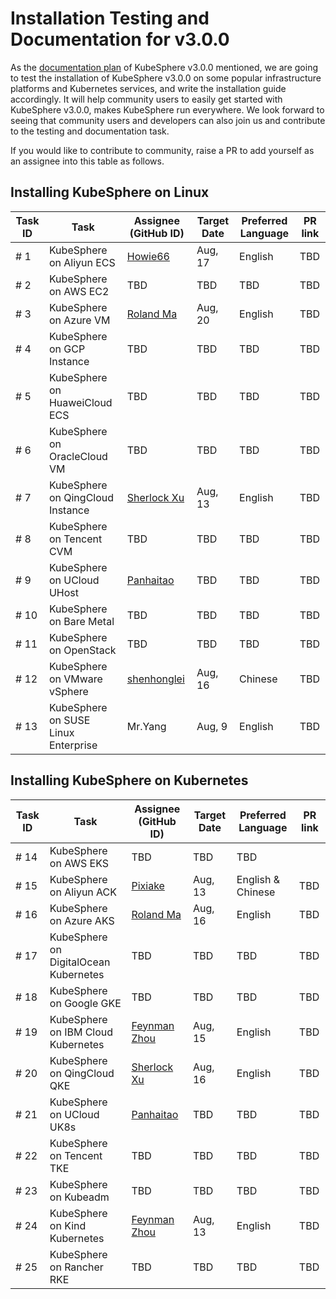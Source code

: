 # Installation Testing and Documentation for v3.0.0

As the [documentation plan](https://github.com/kubesphere/website/issues/113) of KubeSphere v3.0.0 mentioned, we are going to test the installation of KubeSphere v3.0.0 on some popular infrastructure platforms and Kubernetes services, and write the installation guide accordingly. It will help community users to easily get started with KubeSphere v3.0.0, makes KubeSphere run everywhere. We look forward to seeing that community users and developers can also join us and contribute to the testing and documentation task.

If you would like to contribute to community, raise a PR to add yourself as an assignee into this table as follows.

## Installing KubeSphere on Linux

| Task ID | Task | Assignee (GitHub ID) | Target Date | Preferred Language | PR link |
| --- | --- | --- | --- | --- | --- |
| # 1 | KubeSphere on Aliyun ECS | [Howie66](https://github.com/Howie66)  | Aug, 17 | English | TBD |
| # 2 | KubeSphere on AWS EC2 | TBD  | TBD | TBD | TBD |
| # 3 | KubeSphere on Azure VM | [Roland Ma](https://github.com/RolandMa1986) | Aug, 20 | English | TBD |
| # 4 | KubeSphere on GCP Instance | TBD  | TBD | TBD | TBD |
| # 5 | KubeSphere on HuaweiCloud ECS | TBD  | TBD | TBD | TBD |
| # 6 | KubeSphere on OracleCloud VM | TBD  | TBD | TBD | TBD |
| # 7 | KubeSphere on QingCloud Instance |  [Sherlock Xu](https://github.com/Sherlock113) | Aug, 13 | English | TBD |
| # 8 | KubeSphere on Tencent CVM | TBD  | TBD | TBD | TBD |
| # 9 | KubeSphere on UCloud UHost | [Panhaitao](https://github.com/panhaitao)  | TBD | TBD | TBD |
| # 10 | KubeSphere on Bare Metal | TBD  | TBD | TBD | TBD |
| # 11 | KubeSphere on OpenStack | TBD  | TBD | TBD | TBD |
| # 12 | KubeSphere on VMware vSphere | [shenhonglei](https://github.com/shenhonglei)  | Aug, 16 | Chinese | TBD |
| # 13 | KubeSphere on SUSE Linux Enterprise | Mr.Yang  | Aug, 9 | English | TBD |

## Installing KubeSphere on Kubernetes

| Task ID | Task | Assignee (GitHub ID) | Target Date | Preferred Language | PR link |
| --- | --- | --- | --- | --- | --- |
| # 14 | KubeSphere on AWS EKS | TBD  | TBD | TBD |
| # 15 | KubeSphere on Aliyun ACK | [Pixiake](https://github.com/pixiake) | Aug, 13 | English & Chinese | TBD |
| # 16 | KubeSphere on Azure AKS | [Roland Ma](https://github.com/RolandMa1986) | Aug, 16 | English | TBD |
| # 17 | KubeSphere on DigitalOcean Kubernetes | TBD  | TBD | TBD | TBD |
| # 18 | KubeSphere on Google GKE | TBD  | TBD | TBD | TBD |
| # 19 | KubeSphere on IBM Cloud Kubernetes | [Feynman Zhou](https://github.com/FeynmanZhou)  | Aug, 15 | English | TBD |
| # 20 | KubeSphere on QingCloud QKE | [Sherlock Xu](https://github.com/Sherlock113) | Aug, 16 | English | TBD |
| # 21 | KubeSphere on UCloud UK8s | [Panhaitao](https://github.com/panhaitao) | TBD | TBD | TBD |
| # 22 | KubeSphere on Tencent TKE | TBD  | TBD | TBD | TBD |
| # 23 | KubeSphere on Kubeadm | TBD  | TBD | TBD | TBD |
| # 24 | KubeSphere on Kind Kubernetes | [Feynman Zhou](https://github.com/FeynmanZhou)  | Aug, 13 | English | TBD |
| # 25 | KubeSphere on Rancher RKE | TBD  | TBD | TBD | TBD |
